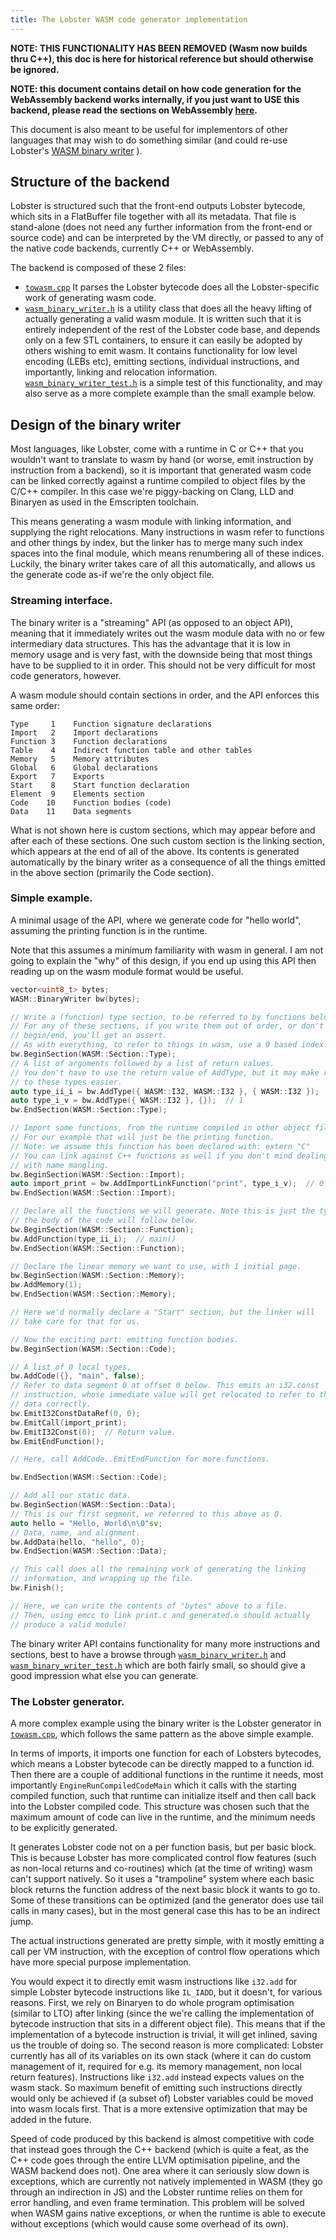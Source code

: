 ```yaml
---
title: The Lobster WASM code generator implementation
---
```


**NOTE: THIS FUNCTIONALITY HAS BEEN REMOVED (Wasm now builds thru C++), this doc is here for
historical reference but should otherwise be ignored.**

**NOTE: this document contains detail on how code generation for the
WebAssembly backend works internally, if you just want to USE this backend,
please read the sections on WebAssembly [here](implementation.html).**

This document is also meant to be useful for implementors of other languages
that may wish to do something similar (and could re-use Lobster's
[WASM binary writer](https://github.com/aardappel/lobster/blob/master/dev/src/lobster/wasm_binary_writer.h) ).

Structure of the backend
------------------------
Lobster is structured such that the front-end outputs Lobster bytecode,
which sits in a FlatBuffer file together with all its metadata. That file
is stand-alone (does not need any further information from the front-end
or source code) and can be interpreted by the VM directly, or passed to
any of the native code backends, currently C++ or WebAssembly.

The backend is composed of these 2 files:

* [`towasm.cpp`](https://github.com/aardappel/lobster/blob/master/dev/src/towasm.cpp)
  It parses the Lobster bytecode does all the Lobster-specific
  work of generating wasm code.
* [`wasm_binary_writer.h`](https://github.com/aardappel/lobster/blob/master/dev/src/lobster/wasm_binary_writer.h)
  is a utility class that does all the heavy lifting
  of actually generating a valid wasm module. It is written such that it is
  entirely independent of the rest of the Lobster code base, and depends only
  on a few STL containers, to ensure it can easily be adopted by others
  wishing to emit wasm. It contains functionality for low level encoding
  (LEBs etc), emitting sections, individual instructions, and importantly,
  linking and relocation information.
  [`wasm_binary_writer_test.h`](https://github.com/aardappel/lobster/blob/master/dev/src/lobster/wasm_binary_writer_test.h)
  is a simple test of this functionality, and
  may also serve as a more complete example than the small example below.


Design of the binary writer
---------------------------
Most languages, like Lobster, come with a runtime in C or C++ that you wouldn't
want to translate to wasm by hand (or worse, emit instruction by instruction
from a backend), so it is important that generated wasm code can be linked
correctly against a runtime compiled to object files by the C/C++ compiler.
In this case we're piggy-backing on Clang, LLD and Binaryen as used in the
Emscripten toolchain.

This means generating a wasm module with linking information, and supplying
the right relocations. Many instructions in wasm refer to functions and other
things by index, but the linker has to merge many such index spaces into
the final module, which means renumbering all of these indices. Luckily, the
binary writer takes care of all this automatically, and allows us the generate
code as-if we're the only object file.

### Streaming interface.
The binary writer is a "streaming" API (as opposed to an object
API), meaning that it immediately writes out the wasm module data with no
or few intermediary data structures. This has the advantage that it is
low in memory usage and is very fast, with the downside being that most
things have to be supplied to it in order. This should not be very difficult
for most code generators, however.

A wasm module should contain sections in order, and the API enforces
this same order:

~~~~
Type     1    Function signature declarations
Import   2    Import declarations
Function 3    Function declarations
Table    4    Indirect function table and other tables
Memory   5    Memory attributes
Global   6    Global declarations
Export   7    Exports
Start    8    Start function declaration
Element  9    Elements section
Code    10    Function bodies (code)
Data    11    Data segments
~~~~

What is not shown here is custom sections, which may appear before and
after each of these sections. One such custom section is the linking
section, which appears at the end of all of the above. Its contents is
generated automatically by the binary writer as a consequence of all the
things emitted in the above section (primarily the Code section).

### Simple example.

A minimal usage of the API, where we generate code for "hello world",
assuming the printing function is in the runtime.

Note that this assumes a minimum familiarity with wasm in general.
I am not going to explain the "why" of this design, if you end up using
this API then reading up on the wasm module format would be useful.

~~~~cpp
vector<uint8_t> bytes;
WASM::BinaryWriter bw(bytes);

// Write a (function) type section, to be referred to by functions below.
// For any of these sections, if you write them out of order, or don't match
// begin/end, you'll get an assert.
// As with everything, to refer to things in wasm, use a 0 based index.
bw.BeginSection(WASM::Section::Type);
// A list of arguments followed by a list of return values.
// You don't have to use the return value of AddType, but it may make referring
// to these types easier.
auto type_ii_i = bw.AddType({ WASM::I32, WASM::I32 }, { WASM::I32 });  // 0
auto type_i_v = bw.AddType({ WASM::I32 }, {});  // 1
bw.EndSection(WASM::Section::Type);

// Import some functions, from the runtime compiled in other object files.
// For our example that will just be the printing function.
// Note: we assume this function has been declared with: extern "C"
// You can link against C++ functions as well if you don't mind dealing
// with name mangling.
bw.BeginSection(WASM::Section::Import);
auto import_print = bw.AddImportLinkFunction("print", type_i_v);  // 0
bw.EndSection(WASM::Section::Import);

// Declare all the functions we will generate. Note this is just the type,
// the body of the code will follow below.
bw.BeginSection(WASM::Section::Function);
bw.AddFunction(type_ii_i);  // main()
bw.EndSection(WASM::Section::Function);

// Declare the linear memory we want to use, with 1 initial page.
bw.BeginSection(WASM::Section::Memory);
bw.AddMemory(1);
bw.EndSection(WASM::Section::Memory);

// Here we'd normally declare a "Start" section, but the linker will
// take care for that for us.

// Now the exciting part: emitting function bodies.
bw.BeginSection(WASM::Section::Code);

// A list of 0 local types,
bw.AddCode({}, "main", false);
// Refer to data segment 0 at offset 0 below. This emits an i32.const
// instruction, whose immediate value will get relocated to refer to the
// data correctly.
bw.EmitI32ConstDataRef(0, 0);
bw.EmitCall(import_print);
bw.EmitI32Const(0);  // Return value.
bw.EmitEndFunction();

// Here, call AddCode..EmitEndFunction for more functions.

bw.EndSection(WASM::Section::Code);

// Add all our static data.
bw.BeginSection(WASM::Section::Data);
// This is our first segment, we referred to this above as 0.
auto hello = "Hello, World\n\0"sv;
// Data, name, and alignment.
bw.AddData(hello, "hello", 0);
bw.EndSection(WASM::Section::Data);

// This call does all the remaining work of generating the linking
// information, and wrapping up the file.
bw.Finish();

// Here, we can write the contents of "bytes" above to a file.
// Then, using emcc to link print.c and generated.o should actually
// produce a valid module!
~~~~

The binary writer API contains functionality for many more instructions
and sections, best to have a browse through
[`wasm_binary_writer.h`](https://github.com/aardappel/lobster/blob/master/dev/src/lobster/wasm_binary_writer.h)
and
[`wasm_binary_writer_test.h`](https://github.com/aardappel/lobster/blob/master/dev/src/lobster/wasm_binary_writer_test.h)
which are both fairly small, so should give a good impression what else you
can generate.


### The Lobster generator.

A more complex example using the binary writer is the Lobster generator
in [`towasm.cpp`](https://github.com/aardappel/lobster/blob/master/dev/src/towasm.cpp),
which follows the same pattern as the above simple example.

In terms of imports, it imports one function for each of Lobsters bytecodes,
which means a Lobster bytecode can be directly mapped to a function id.
Then there are a couple of additional functions in the runtime it needs,
most importantly `EngineRunCompiledCodeMain` which it calls with the starting
compiled function, such that runtime can initialize itself and then call
back into the Lobster compiled code. This structure was chosen such that
the maximum amount of code can live in the runtime, and the minimum needs
to be explicitly generated.

It generates Lobster code not on a per function basis, but per basic block.
This is because Lobster has more complicated control flow features (such
as non-local returns and co-routines) which (at the time of writing)
wasm can't support natively. So it uses a "trampoline" system where each
basic block returns the function address of the next basic block it wants
to go to. Some of these transitions can be optimized (and the generator
does use tail calls in many cases), but in the most general case this has
to be an indirect jump.

The actual instructions generated are pretty simple, with it mostly
emitting a call per VM instruction, with the exception of control flow
operations which have more special purpose implementation.

You would expect it to directly emit wasm instructions like `i32.add` for
simple Lobster bytecode instructions like `IL_IADD`, but it doesn't, for
various reasons. First, we rely on Binaryen to do whole program optimisation
(similar to LTO) after linking (since the we're calling the implementation of
bytecode instruction that sits in a different object file). This means that if the
implementation of a bytecode instruction is trivial, it will get inlined,
saving us the trouble of doing so. The second reason is more complicated:
Lobster currently has all of its variables on its own stack (where it can
do custom management of it, required for e.g. its memory management, non
local return features). Instructions like `i32.add` instead
expects values on the wasm stack. So maximum benefit of emitting such
instructions directly would only be achieved if (a subset of) Lobster
variables could be moved into wasm locals first. That is a more extensive
optimization that may be added in the future.

Speed of code produced by this backend is almost competitive with code that
instead goes through the C++ backend (which is quite a feat, as the C++ code
goes through the entire LLVM optimisation pipeline, and the WASM backend does
not). One area where it can seriously slow down is exceptions, which are
currently not natively implemented in WASM (they go through an indirection
in JS) and the Lobster runtime relies on them for error handling, and even
frame termination. This problem will be solved when WASM gains native
exceptions, or when the runtime is able to execute without exceptions (which
would cause some overhead of its own).
